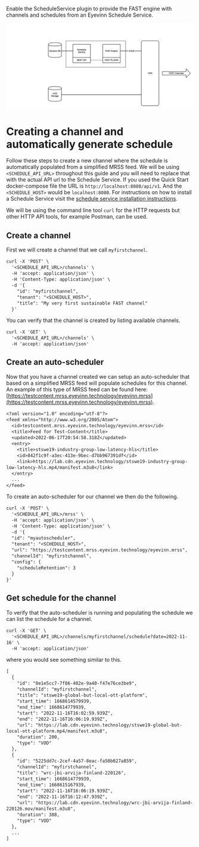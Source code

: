 Enable the ScheduleService plugin to provide the FAST engine with channels and schedules from an Eyevinn Schedule Service.

![FAST Engine and Schedule Service](../images/fast_engine_and_schedule_service.png)

# Creating a channel and automatically generate schedule

Follow these steps to create a new channel where the schedule is automatically populated from a simplified MRSS feed. We will be using `<SCHEDULE_API_URL>` throughout this guide and you will need to replace that with the actual API url to the Schedule Service. If you used the Quick Start docker-compose file the URL is `http://localhost:8080/api/v1`. And the `<SCHEDULE_HOST>` would be `localhost:8080`. For instructions on how to install a Schedule Service visit the [schedule service installation instructions](../schedule_service.md).

We will be using the command line tool `curl` for the HTTP requests but other HTTP API tools, for example Postman, can be used.

## Create a channel

First we will create a channel that we call `myfirstchannel`.

```
curl -X 'POST' \
  '<SCHEDULE_API_URL>/channels' \
  -H 'accept: application/json' \
  -H 'Content-Type: application/json' \
  -d '{
    "id": "myfirstchannel",
    "tenant": "<SCHEDULE_HOST>",
    "title": "My very first sustainable FAST channel"
  }'
```

You can verify that the channel is created by listing available channels.

```
curl -X 'GET' \
  '<SCHEDULE_API_URL>/channels' \
  -H 'accept: application/json'
```

## Create an auto-scheduler

Now that you have a channel created we can setup an auto-scheduler that based on a simplified MRSS feed will populate schedules for this channel. An example of this type of MRSS feed can be found here: [https://testcontent.mrss.eyevinn.technology/eyevinn.mrss](https://testcontent.mrss.eyevinn.technology/eyevinn.mrss).

```
<?xml version="1.0" encoding="utf-8"?>
<feed xmlns="http://www.w3.org/2005/Atom">
  <id>testcontent.mrss.eyevinn.technology/eyevinn.mrss</id>
  <title>Feed for Test-Content</title>
  <updated>2022-06-17T20:54:58.318Z</updated>
  <entry>
    <title>stswe19-industry-group-low-latency-hls</title>
    <id>842f1c9f-a3ec-413e-9bec-d7bb967391df</id>
    <link>https://lab.cdn.eyevinn.technology/stswe19-industry-group-low-latency-hls.mp4/manifest.m3u8</link>
  </entry>
  ...
</feed>
```

To create an auto-scheduler for our channel we then do the following.

```
curl -X 'POST' \
  '<SCHEDULE_API_URL>/mrss' \
  -H 'accept: application/json' \
  -H 'Content-Type: application/json' \
  -d '{
  "id": "myautoscheduler",
  "tenant": "<SCHEDULE_HOST>",
  "url": "https://testcontent.mrss.eyevinn.technology/eyevinn.mrss",
  "channelId": "myfirstchannel",
  "config": {
    "scheduleRetention": 3
  }
}'
```

## Get schedule for the channel

To verify that the auto-scheduler is running and populating the schedule we can list the schedule for a channel.

```
curl -X 'GET' \
  '<SCHEDULE_API_URL>/channels/myfirstchannel/schedule?date=2022-11-16' \
  -H 'accept: application/json'
```

where you would see something similar to this.

```
[
  {
    "id": "0e1e5cc7-7f86-402e-9a40-f47e76ce3be9",
    "channelId": "myfirstchannel",
    "title": "stswe19-global-but-local-ott-platform",
    "start_time": 1668614579939,
    "end_time": 1668614779939,
    "start": "2022-11-16T16:02:59.939Z",
    "end": "2022-11-16T16:06:19.939Z",
    "url": "https://lab.cdn.eyevinn.technology/stswe19-global-but-local-ott-platform.mp4/manifest.m3u8",
    "duration": 200,
    "type": "VOD"
  },
  {
    "id": "5225dd7c-2cef-4a57-8eac-fa50b027a859",
    "channelId": "myfirstchannel",
    "title": "wrc-jbi-arvija-finland-220126",
    "start_time": 1668614779939,
    "end_time": 1668615167939,
    "start": "2022-11-16T16:06:19.939Z",
    "end": "2022-11-16T16:12:47.939Z",
    "url": "https://lab.cdn.eyevinn.technology/wrc-jbi-arvija-finland-220126.mov/manifest.m3u8",
    "duration": 388,
    "type": "VOD"
  },
  ...
]
```